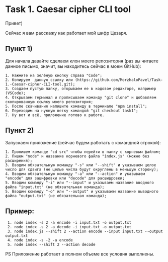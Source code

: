 # Task 1. Caesar cipher CLI tool


Привет)

Сейчас я вам расскажу как работает мой шифр Цезаря.

## Пункт 1)<br/>

  Для начала давайте сделаем клон моего репозитория (раз вы читаете данное письмо, значит, вы находитесь сейчас в моем GitHub): <br/>
  
    1. Нажмите на зелёную кнопку справа "Code";
    2. Копируем  данную ссылку или (https://github.com/MorzhaloPavel/Task-1.-Caesar-cipher-CLI-tool.git);
    3. Создаем пустую папку, открываем ее в кодовом редакторе, например (VSCode);
    4. Открываем терминал и прописываем команду "git clone" и добавляем скопированную ссылку моего репозитория;
    5. После скачивания напишите команду в терминале "npm install";
    6. Переходим на нужную ветку командой "git checkout task1";
    7. Ну вот и всё, приложение готово к работе.
    
## Пункт 2)<br/>

  Запускаем приложение (сейчас будем работать с командной строкой):<br/>
  
    1. Пропишем команде "cd src" чтобы перейти в папку с корневым файлом;
    2. Пишем "node" и название корневого файла "index.js" (можно без расширения);
    3. Вводим обязательную команду "-s" или "--shift" и указываем целое число для сдвига (не целые числа будут округлены в меньшую сторону);
    4. Вводим обязательную команду "-a" или "--action" и указываем "encode" для зашифровки или "decode" для расшифровки;
    5. Вводим команду "-i" или "--input" и указываем название вводного файла "input.txt" (не обязательная команда); 
    5. Вводим команду "-o" или "--output" и указываем название выводного файла "output.txt" (не обязательная команда);
 
## Пример:
   
     1. node index -s 2 -a encode -i input.txt -o output.txt
     2. node index -s 2 -a decode -i input.txt -o output.txt
     3. node index.js --shift 2 --action encode --input input.txt --output output.txt
     4. node index -s -2 -a encode
     5. node index --shift 2 --action decode 
   
   
PS Приложение работает в полном объеме все условия выполнены.
